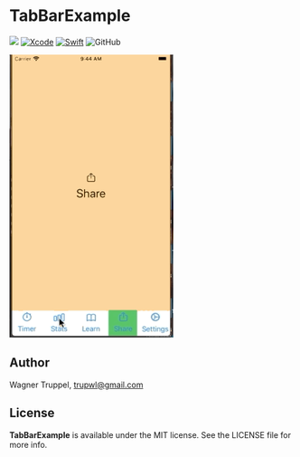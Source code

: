 # TabBarExample

![](https://img.shields.io/badge/platforms-iOS%2013-red)
[![Xcode](https://img.shields.io/badge/Xcode-11-blueviolet.svg)](https://developer.apple.com/xcode)
[![Swift](https://img.shields.io/badge/Swift-5.0-orange.svg)](https://swift.org)
![GitHub](https://img.shields.io/github/license/wltrup/TabBarExample)

![demo](https://github.com/wltrup/WTOpenSource/blob/master/gifs/TabBar.gif)

## Author ##

Wagner Truppel, trupwl@gmail.com

## License ##

**TabBarExample** is available under the MIT license. See the LICENSE file for
more info.
